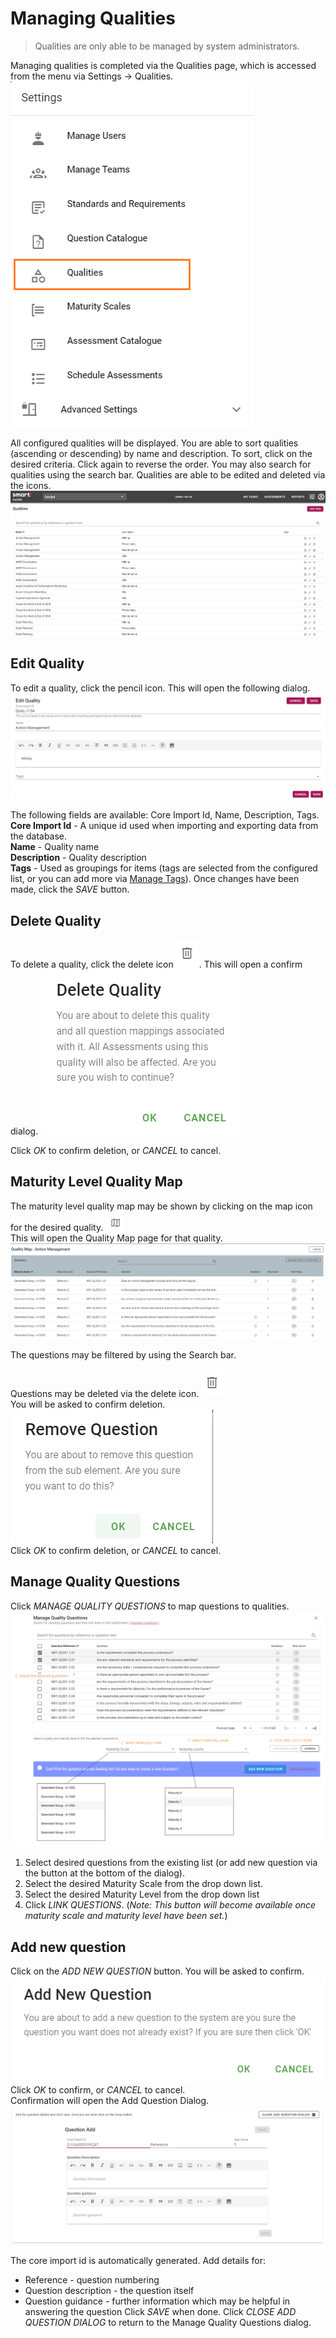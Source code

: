 # Managing Qualities
>Qualities are only able to be managed by system administrators.

Managing qualities is completed via the Qualities page, which is accessed from the menu via Settings -> Qualities.
![Image](../assets/screenshots/jobs/menu-qualities.png)

All configured qualities will be displayed. You are able to sort qualities (ascending or descending) by name and description. To sort, click on the desired criteria. Click again to reverse the order. You may also search for qualities using the search bar. Qualities are able to be edited and deleted via the icons. 
![image](../assets/screenshots/jobs/qualities.png)

## Edit Quality
To edit a quality, click the pencil icon. This will open the following dialog.
![image](../assets/screenshots/jobs/editQuality.png)

The following fields are available: Core Import Id, Name, Description, Tags.  
**Core Import Id** - A unique id used when importing and exporting data from the database.  
**Name** - Quality name  
**Description** - Quality description  
**Tags** - Used as groupings for items (tags are selected from the configured list, or you can add more via [Manage Tags](/jobs/manage-tags.md)).
Once changes have been made, click the _SAVE_ button.  

## Delete Quality
To delete a quality, click the delete icon ![image](../assets/screenshots/jobs/deleteIcon.png). This will open a confirm dialog. ![image](../assets/screenshots/jobs/deleteQuality.png)

Click _OK_ to confirm deletion, or _CANCEL_ to cancel.

## Maturity Level Quality Map  
The maturity level quality map may be shown by clicking on the map icon for the desired quality. ![image](../assets/screenshots/jobs/mapIcon.png)  
This will open the Quality Map page for that quality.
![image](../assets/screenshots/jobs/QMActionMngmnt.png)

The questions may be filtered by using the Search bar.

Questions may be deleted via the delete icon. ![image](../assets/screenshots/jobs/deleteIcon.png)  
You will be asked to confirm deletion. ![image](../assets/screenshots/jobs/removeQ.png)  
Click _OK_ to confirm deletion, or _CANCEL_ to cancel.

## Manage Quality Questions
Click _MANAGE QUALITY QUESTIONS_ to map questions to qualities.
![image](../assets/screenshots/jobs/manageQualityQs.png)

1. Select desired questions from the existing list (or add new question via the button at the bottom of the dialog).
1. Select the desired Maturity Scale from the drop down list.
1. Select the desired Maturity Level from the drop down list
1. Click _LINK QUESTIONS_. (_Note: This button will become available once maturity scale and maturity level have been set._)

## Add new question
Click on the _ADD NEW QUESTION_ button.
You will be asked to confirm.
![image](../assets/screenshots/jobs/addNewQConfirm.png)
Click _OK_ to confirm, or _CANCEL_ to cancel.  
Confirmation will open the Add Question Dialog.
![iamge](../assets/screenshots/jobs/questionAdd.png)

The core import id is automatically generated. Add details for:
* Reference - question numbering
* Question description - the question itself
* Question guidance - further information which may be helpful in answering the question
Click _SAVE_ when done.
Click _CLOSE ADD QUESTION DIALOG_ to return to the Manage Quality Questions dialog.
